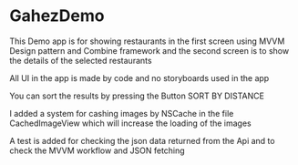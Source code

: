 # GahezDemo
This Demo app is for showing restaurants in the first screen using MVVM Design pattern and Combine framework and the second screen is to show the details of the selected restaurants 

All UI in the app is made by code and no storyboards used in the app

You can sort the results by pressing the Button SORT BY DISTANCE

I added a system for cashing images by NSCache in the file CachedImageView which will increase the loading of the images

A test is added for checking the json data returned from the Api and to check the MVVM workflow and JSON fetching 
